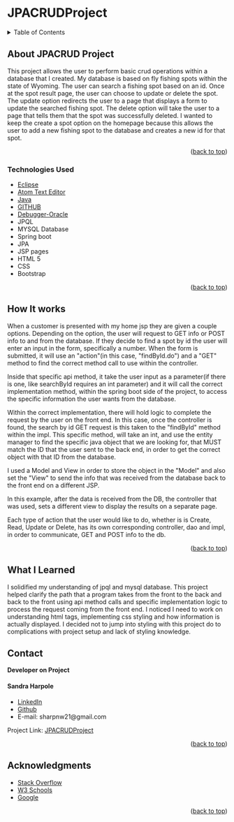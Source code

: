<!-- PROJECT LOGO -->
# JPACRUDProject
<!-- TABLE OF CONTENTS -->

<details>
  <summary>Table of Contents</summary>
  <ul>
    <li>
      <a href="#about-the-project">About JPACRUD Project</a>
  </ul>
      <ul>
        <li><a href="#technologies-used">Technologies Used</a></li>
      </ul>
    </li>
    <li><a href="#contact">Contact</a></li>
  </ul>
  <ul>
  <li><a href="#how-it-works">How It Works</li>
  </ul>
  <ul>
    <li><a href="#acknowledgments">Acknowledgments</a></li>
    </ul>

</details>

<!-- ABOUT THE PROJECT -->

## About JPACRUD Project


<p>
 This project allows the user to perform basic crud operations within a database that I created. My database is based on fly fishing spots within the state of Wyoming. The user can search a fishing spot based on an id. Once at the spot result page, the user can choose to update or delete the spot. The update option redirects the user to a page that displays a form to update the searched fishing spot. The delete option will take the user to a page that tells them that the spot was successfully deleted. I wanted to keep the create a spot option on the homepage because this allows the user to add a new fishing spot to the database and creates a new id for that spot.
 </p>



<p align="right">(<a href="#top">back to top</a>)</p>

### Technologies Used

-   [Eclipse](https://spring.io/tools)
-   [Atom Text Editor](https://atom.io/)
-   [Java](https://www.java.com/en/)
-   [GITHUB](https://github.com)
-   [Debugger-Oracle](https://docs.oracle.com/javase/7/docs/technotes/tools/windows/jdb.html)  
- JPQL
- MYSQL Database
- Spring boot
- JPA
- JSP pages
- HTML 5
- CSS
- Bootstrap


<p align="right">(<a href="#top">back to top</a>)</p>

## How It works
<p>
When a customer is presented with my home jsp they are given a couple options. Depending on the option, the user will request to GET info or POST info to and from the database.
If they decide to find a spot by id the user will enter an input in the form, specifically a number.
When the form is submitted, it will use an "action"(in this case, "findById.do") and a "GET" method to find the correct method call to use within the controller.

Inside that specific api method, it take the user input as a parameter(if there is one, like searchById requires an int parameter) and it will call the correct implementation method, within the spring boot side of the project, to access the specific information the user wants from the database.

Within the correct implementation, there will hold logic to complete the request by the user on the front end.
In this case, once the controller is found, the search by id GET request is this taken to the "findById" method within the impl.
This specific method, will take an int, and use the entity manager to find the specific java object that we are looking for, that MUST match the ID that the user sent to the back end, in order to get the correct object with that ID from the database.

I used a Model and View in order to store the object in the "Model" and also set the "View" to send the info that was received from the database back to the front end on a different JSP.

In this example, after the data is received from the DB, the controller that was used, sets a different view to display the results on a separate page.

Each type of action that the user would like to do, whether is is Create, Read, Update or Delete, has its own corresponding controller, dao and impl, in order to communicate, GET and POST info to the db.


</p>
<p align="right">(<a href="#top">back to top</a>)</p>

## What I Learned
<p>
I solidified my understanding of jpql and mysql database. This project helped clarify the path that a program takes from the front to the back and back to the front using api method calls and specific implementation logic to process the request coming from the front end. I noticed I need to work on understanding html tags, implementing css styling and how information is actually displayed. I decided not to jump into styling with this project do to complications with project setup and lack of styling knowledge.  
</p>



## Contact

<strong>Developer on Project</strong>

<h4>Sandra Harpole</h4>
<ul>
<li>
<a href="https://www.linkedin.com/in/sandra-harpole/">
LinkedIn
</a>
</li>
<li><a href="https://github.com/SandraLeAnn">Github</a></li>
<li> E-mail: sharpnw21@gmail.com </li>
</ul>


Project Link: [JPACRUDProject](https://github.com/SandraLeAnn/JPACRUDProject)

<p align="right">(<a href="#top">back to top</a>)</p>

<!-- ACKNOWLEDGMENTS -->

## Acknowledgments


-   [Stack Overflow](https://stackoverflow.com/)
-   [W3 Schools](https://www.w3schools.com/)
-   [Google](https://www.google.com/)
<p align="right">(<a href="#top">back to top</a>)</p>

